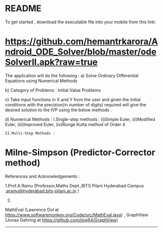 ﻿README
===========
To get started , download the executable file into your mobile from this link:

https://github.com/hemantrkarora/Android_ODE_Solver/blob/master/odeSolverII.apk?raw=true
==================


The application will do the following :
a)	Solve Ordinary Differential Equations using Numerical Methods 
 
b)   Category of Problems : Initial Value Problems

c)   Take input functions in X and Y from the user and given the initial conditions with the precision(in number of digits) required will give the desired solution to the IVP using the below methods .

d)   Numerical Methods :
I.Single-step methods : 
		(i)Simple Euler,
		(ii)Modified Euler,	
		(iii)Improved Euler,
		(iv)Runge Kutta method of Order 4  
	      
    II.Multi-Step Methods : 
Milne-Simpson (Predictor-Corrector method)
 
=================================================
References and Acknowledgements :

1.Prof.A.Ramu (Professor,Maths Dept.,BITS Pilani Hyderabad Campus ;aramu@hyderabad.bits-pilani.ac.in
)

2.
MathEval (Lawrence Dol at https://www.softwaremonkey.org/Code/src/MathEval.java) , 
GraphView (Jonas Gehring at https://github.com/jjoe64/GraphView)

***

